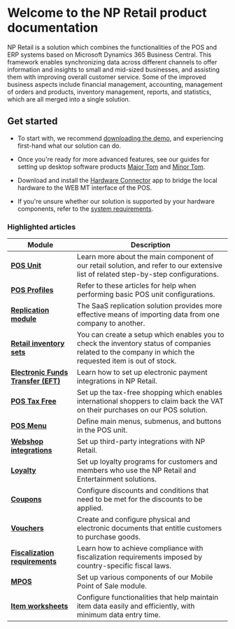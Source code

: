 # Welcome to the NP Retail product documentation

NP Retail is a solution which combines the functionalities of the POS and ERP systems based on Microsoft Dynamics 365 Business Central. This framework enables synchronizing data across different channels to offer information and insights to small and mid-sized businesses, and assisting them with improving overall customer service. Some of the improved business aspects include financial management, accounting, management of orders and products, inventory management, reports, and statistics, which are all merged into a single solution. 

## Get started

- To start with, we recommend [downloading the demo](downloaddemo.md), and experiencing first-hand what our solution can do.

- Once you're ready for more advanced features, see our guides for setting up desktop software products [Major Tom](install_major_tom.md) and [Minor Tom](install_minor_tom.md).
 
- Download and install the [Hardware Connector](hw_connector.md) app to bridge the local hardware to the WEB MT interface of the POS.

- If you're unsure whether our solution is supported by your hardware components, refer to the [system requirements](system_requirements.md).

### Highlighted articles


| Module     | Description |
| ----------- | ----------- |
| [**POS Unit**](../../retail/posunit/intro.md) | Learn more about the main component of our retail solution, and refer to our extensive list of related step-by-step configurations. |
| [**POS Profiles**](../pos_profiles/intro.md) | Refer to these articles for help when performing basic POS unit configurations. |
| [**Replication module**](../companies/explanation/replication_module.md) | The SaaS replication solution provides more effective means of importing data from one company to another. |
| [**Retail inventory sets**](../companies/howto/retail_inventory_sets.md) | You can create a setup which enables you to check the inventory status of companies related to the company in which the requested item is out of stock.  |
| [**Electronic Funds Transfer (EFT)**](../../retail/eft/intro.md) | Learn how to set up electronic payment integrations in NP Retail. |
| [**POS Tax Free**](../postaxfree/intro.md) | Set up the tax-free shopping which enables international shoppers to claim back the VAT on their purchases on our POS solution. | 
| [**POS Menu**](../../retail/posunit/explanation/POS_menu.md) | Define main menus, submenus, and buttons in the POS unit. |
| [**Webshop integrations**](../../retail/webshopintegrations/intro.md) | Set up third-party integrations with NP Retail. |
| [**Loyalty**](../loyalty/explanation/Loyalty.md) | Set up loyalty programs for customers and members who use the NP Retail and Entertainment solutions. |
| [**Coupons**](../coupons/intro.md) | Configure discounts and conditions that need to be met for the discounts to be applied. |
| [**Vouchers**](../Vouchers/intro.md) | Create and configure physical and electronic documents that entitle customers to purchase goods. |
| [**Fiscalization requirements**](../fiscalization/intro.md) | Learn how to achieve compliance with fiscalization requirements imposed by country-specific fiscal laws. |
| [**MPOS**](../MPOS/Intro.md) | Set up various components of our Mobile Point of Sale module. |
| [**Item worksheets**](../item_worksheet/explanation/creating_item_worksheet_lines.md) | Configure functionalities that help maintain item data easily and efficiently, with minimum data entry time. |
